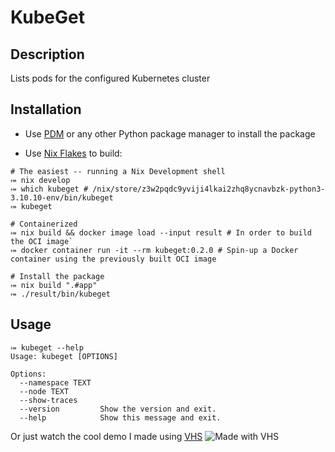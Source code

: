 # KubeGet

## Description
Lists pods for the configured Kubernetes cluster

## Installation
- Use [PDM](https://github.com/pdm-project/pdm) or any other Python package manager to install the package

- Use [Nix Flakes](https://nixos.wiki/wiki/Flakes) to build:
```shell
# The easiest -- running a Nix Development shell
⤅ nix develop
⤅ which kubeget # /nix/store/z3w2pqdc9yviji4lkai2zhq8ycnavbzk-python3-3.10.10-env/bin/kubeget
⤅ kubeget
```
```shell
# Containerized
⤅ nix build && docker image load --input result # In order to build the OCI image`
⤅ docker container run -it --rm kubeget:0.2.0 # Spin-up a Docker container using the previously built OCI image
```
```shell
# Install the package
⤅ nix build ".#app"
⤅ ./result/bin/kubeget
```

## Usage

```
⤅ kubeget --help
Usage: kubeget [OPTIONS]

Options:
  --namespace TEXT
  --node TEXT
  --show-traces
  --version         Show the version and exit.
  --help            Show this message and exit.

```

Or just watch the cool demo I made using [VHS](https://github.com/charmbracelet/vhs)
![Made with VHS](https://vhs.charm.sh/vhs-CTkiGV0A4paCy9NgmKu7q.gif)
